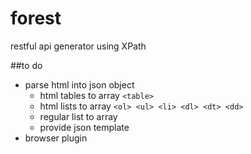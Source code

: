 forest
=========

restful api generator using XPath

##to do
- parse html into json object
  - html tables to array ```<table>```
  - html lists to array ```<ol> <ul> <li> <dl> <dt> <dd>```
  - regular list to array
  - provide json template
- browser plugin


[sample]:http://nodejs.org


